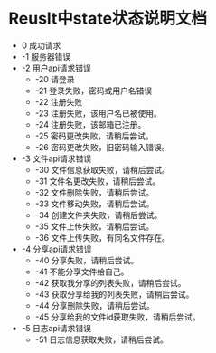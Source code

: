 # Reuslt中state状态说明文档
* 0 成功请求
* -1 服务器错误
* -2 用户api请求错误
    * -20 请登录
    * -21 登录失败，密码或用户名错误
    * -22 注册失败
    * -23 注册失败，该用户名已被使用。
    * -24 注册失败，该邮箱已注册。
    * -25 密码更改失败，请稍后尝试。
    * -26 密码更改失败，旧密码输入错误。
* -3 文件api请求错误
    * -30 文件信息获取失败，请稍后尝试。
    * -31 文件名更改失败，请稍后尝试。
    * -32 文件删除失败，请稍后尝试。
    * -33 文件移动失败，请稍后尝试。
    * -34 创建文件夹失败，请稍后尝试。
    * -35 文件上传失败，请稍后尝试。
    * -36 文件上传失败，有同名文件存在。
* -4 分享api请求错误
    * -40 分享失败，请稍后尝试。
    * -41 不能分享文件给自己。
    * -42 获取我分享的列表失败，请稍后尝试。
    * -43 获取分享给我的列表失败，请稍后尝试。
    * -44 分享删除失败，请稍后尝试。
    * -45 分享给我的文件id获取失败，请稍后尝试。
* -5 日志api请求错误
    * -51 日志信息获取失败，请稍后尝试。